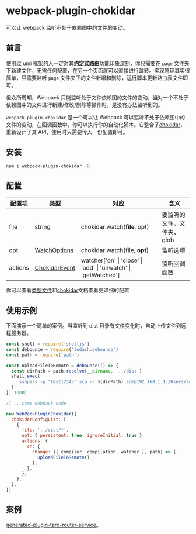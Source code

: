 # webpack-plugin-chokidar

可以让 webpack 监听不处于依赖图中的文件的变动。

## 前言

使用过 umi 框架的人一定对其**约定式路由**功能印象深刻，你只需要在 `page` 文件夹下新建文件，无需任何配置，在另一个页面就可以直接进行跳转。实现原理其实很简单，只需要监听 `page` 文件夹下的文件新增和删除，运行脚本更新路由表文件即可。

但众所周知，Webpack 只能监听处于文件依赖图的文件的变动，当对一个不处于依赖图中的文件进行新建/修改/删除等操作时，是没有办法监听到的。

`webpack-plugin-chokidar` 是一个可以让 Webpack 可以监听不处于依赖图中的文件的变动，在回调函数中，你可以执行你的自动化脚本。它整合了[chokidar](https://github.com/paulmillr/chokidar)，重新设计了其 API，使用时只需要传入一份配置即可。

## 安装

```bash
npm i webpack-plugin-chokidar -D
```

## 配置

| 配置项  | 类型                          | 对应                                                           | 含义                       |
| ------- | ----------------------------- | -------------------------------------------------------------- | -------------------------- |
| file    | string                        | chokidar.watch(**file**, opt)                                  | 要监听的文件，文件夹，glob |
| opt     | [WatchOptions](src/types.ts)  | chokidar.watch(file, **opt**)                                  | 监听选项                   |
| actions | [ChokidarEvent](src/types.ts) | watcher['on' \| 'close' \| 'add' \| 'unwatch' \| 'getWatched'] | 监听回调函数               |

你可以查看[类型文件](./src/types.ts)和[chokidar](https://github.com/paulmillr/chokidar#api)文档查看更详细的配置

## 使用示例

下面演示一个简单的案例。当监听到 dist 目录有文件变化时，自动上传文件到远程服务器。

```js
const shell = require('shelljs')
const debounce = require('lodash.debounce')
const path = require('path')

const uploadFileToRemote = debounce(() => {
  const dirPath = path.resolve(__dirname, '../dist')
  shell.exec(
    `sshpass -p "test12345" scp -r ${dirPath} acm@192.168.1.1:/Users/acm/Desktop/spider`
  )
}, 1000)

// ...some webpack code

new WebPackPluginChokidar({
  chokidarConfigList: [
    {
      file: '../dist/*',
      opt: { persistent: true, ignoreInitial: true },
      actions: {
        on: {
          change: ({ compiler, compilation, watcher }, path) => {
            uploadFileToRemote()
          },
        },
      },
    },
  ],
})
```

## 案例

[generated-plugin-taro-router-service](https://github.com/LuckyHH/generated-plugin-taro-router-service)。
